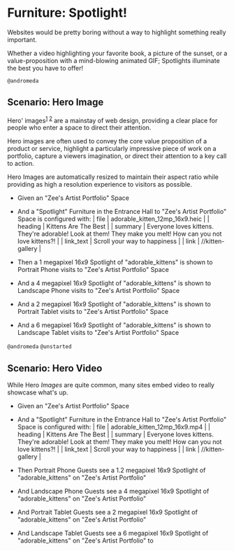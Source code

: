 # Furniture: Spotlight!

Websites would be pretty boring without a way to highlight something really important.

Whether a video highlighting your favorite book, a picture of the sunset, or a value-proposition
with a mind-blowing animated GIF; Spotlights illuminate the best you have to offer!

`@andromeda`

## Scenario: Hero Image

Hero' images<sup>[1] [2]</sup> are a mainstay of web design, providing a clear place for people who enter a space to direct their attention.

Hero images are often used to convey the core value proposition of a product or service, highlight a particularly impressive piece of work on a portfolio, capture a viewers imagination, or direct their attention to a key call to action.

Hero Images are automatically resized to maintain their aspect ratio while providing as high a resolution experience to visitors as possible.

- Given an "Zee's Artist Portfolio" Space
- And a "Spotlight" Furniture in the Entrance Hall to "Zee's Artist Portfolio" Space is configured with:
  | file | adorable_kitten_12mp_16x9.heic |
  | heading | Kittens Are The Best |
  | summary | Everyone loves kittens. They're adorable! Look at them! They make you melt! How can you not love kittens?! |
  | link_text | Scroll your way to happiness |
  | link | //kitten-gallery |

- Then a 1 megapixel 16x9 Spotlight of "adorable_kittens" is shown to Portrait Phone visits to "Zee's Artist Portfolio" Space
- And a 4 megapixel 16x9 Spotlight of "adorable_kittens" is shown to Landscape Phone visits to "Zee's Artist Portfolio" Space
- And a 2 megapixel 16x9 Spotlight of "adorable_kittens" is shown to Portrait Tablet visits to "Zee's Artist Portfolio" Space
- And a 6 megapixel 16x9 Spotlight of "adorable_kittens" is shown to Landscape Tablet visits to "Zee's Artist Portfolio" Space

[1]: https://design4users.com/hero-images-in-web-design/
[2]: https://elementor.com/blog/hero-image/

`@andromeda` `@unstarted`

## Scenario: Hero Video

While Hero _Images_ are quite common, many sites embed video to really showcase what's up.

- Given an "Zee's Artist Portfolio" Space
- And a "Spotlight" Furniture in the Entrance Hall to "Zee's Artist Portfolio" Space is configured with:
  | file | adorable_kitten_12mp_16x9.mp4 |
  | heading | Kittens Are The Best |
  | summary | Everyone loves kittens. They're adorable! Look at them! They make you melt! How can you not love kittens?! |
  | link_text | Scroll your way to happiness |
  | link | //kitten-gallery |

- Then Portrait Phone Guests see a 1.2 megapixel 16x9 Spotlight of "adorable_kittens" on "Zee's Artist Portfolio"
- And Landscape Phone Guests see a 4 megapixel 16x9 Spotlight of "adorable_kittens" on "Zee's Artist Portfolio"
- And Portrait Tablet Guests see a 2 megapixel 16x9 Spotlight of "adorable_kittens" on "Zee's Artist Portfolio"
- And Landscape Tablet Guests see a 6 megapixel 16x9 Spotlight of "adorable_kittens" on "Zee's Artist Portfolio"
to